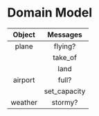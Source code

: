 # Domain Model

| Object  | Messages     |
|:-------:|:------------:|
| plane   | flying?      |
|         | take_of      |
|         | land         |
| airport | full?        |
|         | set_capacity |
| weather | stormy?      | 
